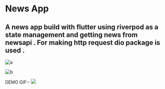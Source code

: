 # News App

## A news app build with flutter using riverpod as a state management and getting news from newsapi . For making http request dio package is used .

   ![a](https://github.com/navrang-singh/navnews_app/assets/95895090/c8ae8f25-69c5-4b75-a3fd-bf5bfe5aab8f)


   ![b](https://github.com/navrang-singh/navnews_app/assets/95895090/d7e88adc-3722-4719-ac6f-bbb4c9f3cc08)



DEMO GIF:-
     ![](https://github.com/navrang-singh/navnews_app/blob/main/assets/demo.gif)
